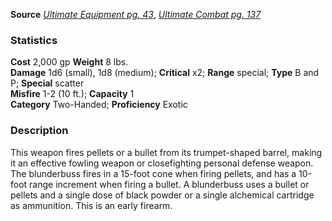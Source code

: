 **Source** [_Ultimate Equipment pg. 43_](http://paizo.com/products/btpy8tmc?Pathfinder-Roleplaying-Game-Ultimate-Equipment), [_Ultimate Combat pg. 137_](http://paizo.com/pathfinderRPG/v5748btpy8mcz)
### Statistics
**Cost** 2,000 gp **Weight** 8 lbs.  
**Damage** 1d6 (small), 1d8 (medium); **Critical** x2; **Range** special; **Type** B and P; **Special** scatter  
**Misfire** 1-2 (10 ft.); **Capacity** 1  
**Category** Two-Handed; **Proficiency** Exotic

### Description
This weapon fires pellets or a bullet from its trumpet-shaped barrel, making it an effective fowling weapon or closefighting personal defense weapon. The blunderbuss fires in a 15-foot cone when firing pellets, and has a 10-foot range increment when firing a bullet. A blunderbuss uses a bullet or pellets and a single dose of black powder or a single alchemical cartridge as ammunition. This is an early firearm.